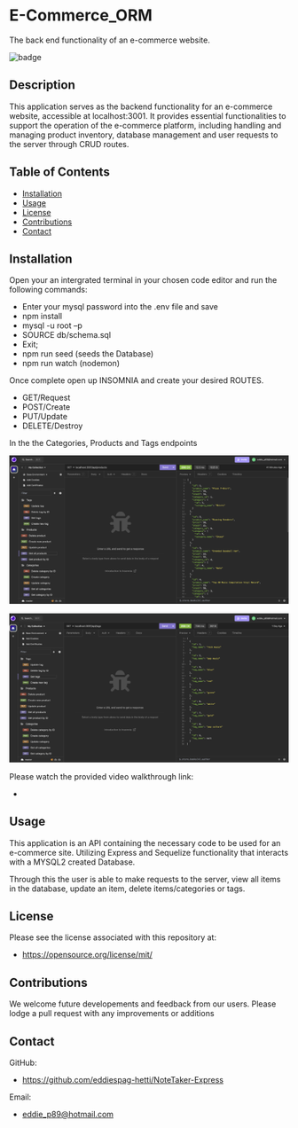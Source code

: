 # E-Commerce_ORM

The back end functionality of an e-commerce website.

![badge](https://img.shields.io/badge/License-MIT-purple)

## Description 

This application serves as the backend functionality for an e-commerce website, accessible at localhost:3001. It provides essential functionalities to support the operation of the e-commerce platform, including handling and managing product inventory, database management and user requests to the server through CRUD routes.


## Table of Contents
  - [Installation](#installation)
  - [Usage](#usage)
  - [License](#license)
  - [Contributions](#contributions)
  - [Contact](#contact)


## Installation

Open your an intergrated terminal in your chosen code editor and run the following commands:

- Enter your mysql password into the .env file and save
- npm install
- mysql -u root –p
- SOURCE db/schema.sql
- Exit;
- npm run seed (seeds the Database)
- npm run watch (nodemon)

Once complete open up INSOMNIA and create your desired ROUTES.

- GET/Request
- POST/Create
- PUT/Update
- DELETE/Destroy

In the the Categories, Products and Tags endpoints

![Screenshot of INSOMNIA](/Develop/img/Screenshot-01.png)


![Screenshot of INSOMNIA](/Develop/img/Screenshot-02.png)



Please watch the provided video walkthrough link:

- 


## Usage 

This application is an API containing the necessary code to be used for an e-commerce site. Utilizing Express and Sequelize functionality that interacts with a MYSQL2 created Database.

Through this the user is able to make requests to the server, view all items in the database, update an item, delete items/categories or tags.

## License 

Please see the license associated with this repository at:

- https://opensource.org/license/mit/

## Contributions

We welcome future developements and feedback from our users. Please lodge a pull request with any improvements or additions

## Contact

GitHub: 
- https://github.com/eddiespag-hetti/NoteTaker-Express

Email: 
- eddie_p89@hotmail.com